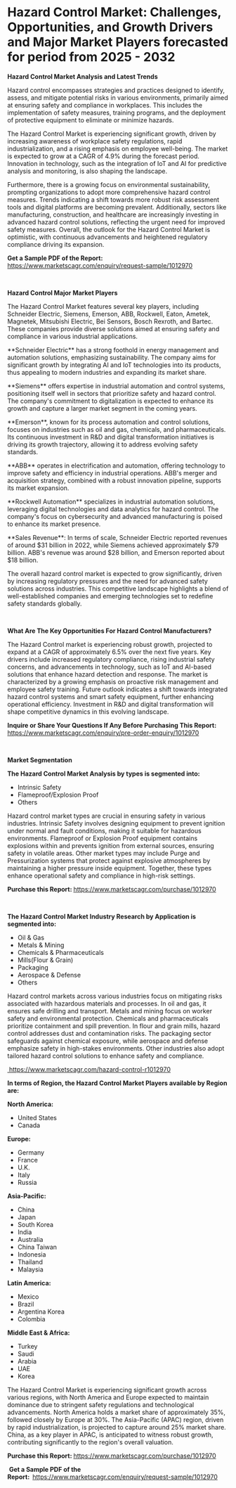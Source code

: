 <p><h1>Hazard Control Market: Challenges, Opportunities, and Growth Drivers and Major Market Players forecasted for period from 2025 - 2032</h1></p><p><strong>Hazard Control Market Analysis and Latest Trends</strong></p>
<p><p>Hazard control encompasses strategies and practices designed to identify, assess, and mitigate potential risks in various environments, primarily aimed at ensuring safety and compliance in workplaces. This includes the implementation of safety measures, training programs, and the deployment of protective equipment to eliminate or minimize hazards.</p><p>The Hazard Control Market is experiencing significant growth, driven by increasing awareness of workplace safety regulations, rapid industrialization, and a rising emphasis on employee well-being. The market is expected to grow at a CAGR of 4.9% during the forecast period. Innovation in technology, such as the integration of IoT and AI for predictive analysis and monitoring, is also shaping the landscape.</p><p>Furthermore, there is a growing focus on environmental sustainability, prompting organizations to adopt more comprehensive hazard control measures. Trends indicating a shift towards more robust risk assessment tools and digital platforms are becoming prevalent. Additionally, sectors like manufacturing, construction, and healthcare are increasingly investing in advanced hazard control solutions, reflecting the urgent need for improved safety measures. Overall, the outlook for the Hazard Control Market is optimistic, with continuous advancements and heightened regulatory compliance driving its expansion.</p></p>
<p><strong>Get a Sample PDF of the Report:&nbsp;</strong> <a href="https://www.marketscagr.com/enquiry/request-sample/1012970?utm_campaign=3087&utm_medium=2&utm_source=Github&utm_content=ia&utm_term=17042025&utm_id=hazard-control">https://www.marketscagr.com/enquiry/request-sample/1012970</a></p>
<p>&nbsp;</p>
<p><strong>Hazard Control Major Market Players</strong></p>
<p><p>The Hazard Control Market features several key players, including Schneider Electric, Siemens, Emerson, ABB, Rockwell, Eaton, Ametek, Magnetek, Mitsubishi Electric, Bei Sensors, Bosch Rexroth, and Bartec. These companies provide diverse solutions aimed at ensuring safety and compliance in various industrial applications.</p><p>**Schneider Electric** has a strong foothold in energy management and automation solutions, emphasizing sustainability. The company aims for significant growth by integrating AI and IoT technologies into its products, thus appealing to modern industries and expanding its market share.</p><p>**Siemens** offers expertise in industrial automation and control systems, positioning itself well in sectors that prioritize safety and hazard control. The company's commitment to digitalization is expected to enhance its growth and capture a larger market segment in the coming years.</p><p>**Emerson**, known for its process automation and control solutions, focuses on industries such as oil and gas, chemicals, and pharmaceuticals. Its continuous investment in R&D and digital transformation initiatives is driving its growth trajectory, allowing it to address evolving safety standards.</p><p>**ABB** operates in electrification and automation, offering technology to improve safety and efficiency in industrial operations. ABB's merger and acquisition strategy, combined with a robust innovation pipeline, supports its market expansion.</p><p>**Rockwell Automation** specializes in industrial automation solutions, leveraging digital technologies and data analytics for hazard control. The company's focus on cybersecurity and advanced manufacturing is poised to enhance its market presence.</p><p>**Sales Revenue**: In terms of scale, Schneider Electric reported revenues of around $31 billion in 2022, while Siemens achieved approximately $79 billion. ABB's revenue was around $28 billion, and Emerson reported about $18 billion.</p><p>The overall hazard control market is expected to grow significantly, driven by increasing regulatory pressures and the need for advanced safety solutions across industries. This competitive landscape highlights a blend of well-established companies and emerging technologies set to redefine safety standards globally.</p></p>
<p>&nbsp;</p>
<p><strong>What Are The Key Opportunities For Hazard Control Manufacturers?</strong></p>
<p><p>The Hazard Control market is experiencing robust growth, projected to expand at a CAGR of approximately 6.5% over the next five years. Key drivers include increased regulatory compliance, rising industrial safety concerns, and advancements in technology, such as IoT and AI-based solutions that enhance hazard detection and response. The market is characterized by a growing emphasis on proactive risk management and employee safety training. Future outlook indicates a shift towards integrated hazard control systems and smart safety equipment, further enhancing operational efficiency. Investment in R&D and digital transformation will shape competitive dynamics in this evolving landscape.</p></p>
<p><strong>Inquire or Share Your Questions If Any Before Purchasing This Report:</strong> <a href="https://www.marketscagr.com/enquiry/pre-order-enquiry/1012970?utm_campaign=3087&utm_medium=2&utm_source=Github&utm_content=ia&utm_term=17042025&utm_id=hazard-control">https://www.marketscagr.com/enquiry/pre-order-enquiry/1012970</a></p>
<p>&nbsp;</p>
<p><strong>Market Segmentation</strong></p>
<p><strong>The Hazard Control Market Analysis by types is segmented into:</strong></p>
<p><ul><li>Intrinsic Safety</li><li>Flameproof/Explosion Proof</li><li>Others</li></ul></p>
<p><p>Hazard control market types are crucial in ensuring safety in various industries. Intrinsic Safety involves designing equipment to prevent ignition under normal and fault conditions, making it suitable for hazardous environments. Flameproof or Explosion Proof equipment contains explosions within and prevents ignition from external sources, ensuring safety in volatile areas. Other market types may include Purge and Pressurization systems that protect against explosive atmospheres by maintaining a higher pressure inside equipment. Together, these types enhance operational safety and compliance in high-risk settings.</p></p>
<p><strong>Purchase this Report:&nbsp;</strong><a href="https://www.marketscagr.com/purchase/1012970?utm_campaign=3087&utm_medium=2&utm_source=Github&utm_content=ia&utm_term=17042025&utm_id=hazard-control">https://www.marketscagr.com/purchase/1012970</a></p>
<p>&nbsp;</p>
<p><strong>The Hazard Control Market Industry Research by Application is segmented into:</strong></p>
<p><ul><li>Oil & Gas</li><li>Metals & Mining</li><li>Chemicals & Pharmaceuticals</li><li>Mills(Flour & Grain)</li><li>Packaging</li><li>Aerospace & Defense</li><li>Others</li></ul></p>
<p><p>Hazard control markets across various industries focus on mitigating risks associated with hazardous materials and processes. In oil and gas, it ensures safe drilling and transport. Metals and mining focus on worker safety and environmental protection. Chemicals and pharmaceuticals prioritize containment and spill prevention. In flour and grain mills, hazard control addresses dust and contamination risks. The packaging sector safeguards against chemical exposure, while aerospace and defense emphasize safety in high-stakes environments. Other industries also adopt tailored hazard control solutions to enhance safety and compliance.</p></p>
<p><a href="https://www.marketscagr.com/hazard-control-r1012970?utm_campaign=3087&utm_medium=2&utm_source=Github&utm_content=ia&utm_term=17042025&utm_id=hazard-control">&nbsp;https://www.marketscagr.com/hazard-control-r1012970</a></p>
<p><strong>In terms of Region, the Hazard Control Market Players available by Region are:</strong></p>
<p>
    <p> <strong> North America: </strong>
        <ul>
            <li>United States</li>
            <li>Canada</li>
        </ul>
        </p> 
    <p> <strong> Europe: </strong>
        <ul>
            <li>Germany</li>
            <li>France</li>
            <li>U.K.</li>
            <li>Italy</li>
            <li>Russia</li>
        </ul>
        </p> 
    <p> <strong> Asia-Pacific: </strong>
        <ul>
            <li>China</li>
            <li>Japan</li>
            <li>South Korea</li>
            <li>India</li>
            <li>Australia</li>
            <li>China Taiwan</li>
            <li>Indonesia</li>
            <li>Thailand</li>
            <li>Malaysia</li>
        </ul>
        </p> 
    <p> <strong> Latin America: </strong>
        <ul>
            <li>Mexico</li>
            <li>Brazil</li>
            <li>Argentina Korea</li>
            <li>Colombia</li>
        </ul>
        </p> 
    <p> <strong> Middle East & Africa: </strong>
        <ul>
            <li>Turkey</li>
            <li>Saudi</li>
            <li>Arabia</li>
            <li>UAE</li>
            <li>Korea</li>
        </ul>
    </p>
    </p>
<p><p>The Hazard Control Market is experiencing significant growth across various regions, with North America and Europe expected to maintain dominance due to stringent safety regulations and technological advancements. North America holds a market share of approximately 35%, followed closely by Europe at 30%. The Asia-Pacific (APAC) region, driven by rapid industrialization, is projected to capture around 25% market share. China, as a key player in APAC, is anticipated to witness robust growth, contributing significantly to the region's overall valuation.</p></p>
<p><strong>Purchase this Report: </strong><a href="https://www.marketscagr.com/purchase/1012970?utm_campaign=3087&utm_medium=2&utm_source=Github&utm_content=ia&utm_term=17042025&utm_id=hazard-control">https://www.marketscagr.com/purchase/1012970</a></p>
<p>&nbsp;<strong>Get a Sample PDF of the Report:&nbsp;&nbsp;</strong><a href="https://www.marketscagr.com/enquiry/request-sample/1012970?utm_campaign=3087&utm_medium=2&utm_source=Github&utm_content=ia&utm_term=17042025&utm_id=hazard-control">https://www.marketscagr.com/enquiry/request-sample/1012970</a></p>
<p><strong></strong></p>
<p><p></p><p></p><p></p></p>